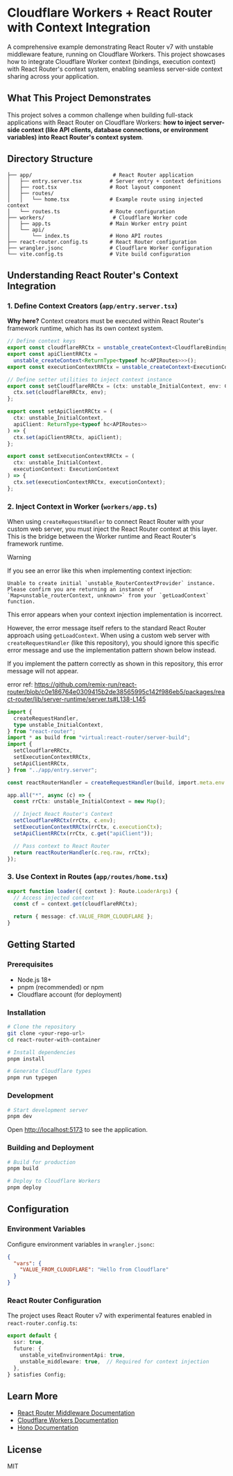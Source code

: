 
# Cloudflare Workers + React Router with Context Integration

A comprehensive example demonstrating React Router v7 with unstable middleware feature, running on Cloudflare Workers. This project showcases how to integrate Cloudflare Worker context (bindings, execution context) with React Router's context system, enabling seamless server-side context sharing across your application.

## What This Project Demonstrates

This project solves a common challenge when building full-stack applications with React Router on Cloudflare Workers: **how to inject server-side context (like API clients, database connections, or environment variables) into React Router's context system**.

## Directory Structure

```
├── app/                          # React Router application
│   ├── entry.server.tsx         # Server entry + context definitions
│   ├── root.tsx                 # Root layout component
│   ├── routes/
│   │   └── home.tsx             # Example route using injected context
│   └── routes.ts                # Route configuration
├── workers/                      # Cloudflare Worker code
│   ├── app.ts                   # Main Worker entry point
│   └── api/
│       └── index.ts             # Hono API routes
├── react-router.config.ts       # React Router configuration
├── wrangler.jsonc               # Cloudflare Worker configuration
└── vite.config.ts               # Vite build configuration
```

## Understanding React Router's Context Integration

### 1. Define Context Creators (`app/entry.server.tsx`)

**Why here?** Context creators must be executed within React Router's framework runtime, which has its own context system.

```typescript
// Define context keys
export const cloudflareRRCtx = unstable_createContext<CloudflareBindings>();
export const apiClientRRCtx =
  unstable_createContext<ReturnType<typeof hc<APIRoutes>>>();
export const executionContextRRCtx = unstable_createContext<ExecutionContext>();

// Define setter utilities to inject context instance
export const setCloudflareRRCtx = (ctx: unstable_InitialContext, env: CloudflareBindings) => {
  ctx.set(cloudflareRRCtx, env);
};

export const setApiClientRRCtx = (
  ctx: unstable_InitialContext,
  apiClient: ReturnType<typeof hc<APIRoutes>>
) => {
  ctx.set(apiClientRRCtx, apiClient);
};

export const setExecutionContextRRCtx = (
  ctx: unstable_InitialContext,
  executionContext: ExecutionContext
) => {
  ctx.set(executionContextRRCtx, executionContext);
};
```

### 2. Inject Context in Worker (`workers/app.ts`)

When using `createRequestHandler` to connect React Router with your custom web server, you must inject the React Router context at this layer. This is the bridge between the Worker runtime and React Router's framework runtime.

> [!WARNING]
> If you see an error like this when implementing context injection:
>
> ```plaintext
> Unable to create initial `unstable_RouterContextProvider` instance.
> Please confirm you are returning an instance of `Map<unstable_routerContext, unknown>` from your `getLoadContext` function.
> ```
>
> This error appears when your context injection implementation is incorrect.
>
> However, the error message itself refers to the standard React Router approach using `getLoadContext`. When using a custom web server with `createRequestHandler` (like this repository), you should ignore this specific error message and use the implementation pattern shown below instead.
>
> If you implement the pattern correctly as shown in this repository, this error message will not appear.
>
> error ref: <https://github.com/remix-run/react-router/blob/c0e186764e0309415b2de38565995c142f986eb5/packages/react-router/lib/server-runtime/server.ts#L138-L145>

```typescript
import {
  createRequestHandler,
  type unstable_InitialContext,
} from "react-router";
import * as build from "virtual:react-router/server-build";
import {
  setCloudflareRRCtx,
  setExecutionContextRRCtx,
  setApiClientRRCtx,
} from "../app/entry.server";

const reactRouterHandler = createRequestHandler(build, import.meta.env.MODE);

app.all("*", async (c) => {
  const rrCtx: unstable_InitialContext = new Map();

  // Inject React Router's Context
  setCloudflareRRCtx(rrCtx, c.env);
  setExecutionContextRRCtx(rrCtx, c.executionCtx);
  setApiClientRRCtx(rrCtx, c.get("apiClient"));

  // Pass context to React Router
  return reactRouterHandler(c.req.raw, rrCtx);
});
```

### 3. Use Context in Routes (`app/routes/home.tsx`)

```typescript
export function loader({ context }: Route.LoaderArgs) {
  // Access injected context
  const cf = context.get(cloudflareRRCtx);

  return { message: cf.VALUE_FROM_CLOUDFLARE };
}
```

## Getting Started

### Prerequisites

- Node.js 18+
- pnpm (recommended) or npm
- Cloudflare account (for deployment)

### Installation

```bash
# Clone the repository
git clone <your-repo-url>
cd react-router-with-container

# Install dependencies
pnpm install

# Generate Cloudflare types
pnpm run typegen
```

### Development

```bash
# Start development server
pnpm dev
```

Open [http://localhost:5173](http://localhost:5173) to see the application.

### Building and Deployment

```bash
# Build for production
pnpm build

# Deploy to Cloudflare Workers
pnpm deploy
```

## Configuration

### Environment Variables

Configure environment variables in `wrangler.jsonc`:

```json
{
  "vars": {
    "VALUE_FROM_CLOUDFLARE": "Hello from Cloudflare"
  }
}
```

### React Router Configuration

The project uses React Router v7 with experimental features enabled in `react-router.config.ts`:

```typescript
export default {
  ssr: true,
  future: {
    unstable_viteEnvironmentApi: true,
    unstable_middleware: true,  // Required for context injection
  },
} satisfies Config;
```

## Learn More

- [React Router Middleware Documentation](https://reactrouter.com/how-to/middleware#custom-server-with-getloadcontext)
- [Cloudflare Workers Documentation](https://developers.cloudflare.com/workers/)
- [Hono Documentation](https://hono.dev/)

## License

MIT
